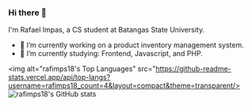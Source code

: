### Hi there 👋

I'm Rafael Impas, a CS student at Batangas State University. 

- 🔭 I’m currently working on a product inventory management system.
- 🌱 I’m currently studying: Frontend, Javascript, and PHP.

<img alt="rafimps18's Top Languages" src="https://github-readme-stats.vercel.app/api/top-langs?username=rafimps18_count=4&layout=compact&theme=transparent/>
![rafimps18's GitHub stats](https://github-readme-stats.vercel.app/api?username=rafimps18&show_icons=true&theme=transparent)




